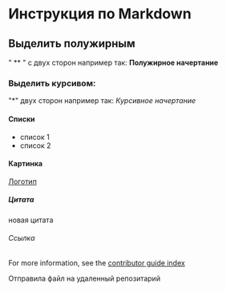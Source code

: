 # Инструкция по Markdown

## Выделить полужирным
" ** " с двух сторон например так: **Полужирное начертание**
### Выделить курсивом:
 "*" двух сторон например так: *Курсивное начертание*
#### Списки
* список 1
* список 2

#### Картинка
[Логотип](Logo.png)
##### Цитата

новая цитата


###### Ссылка
For more information, see the [contributor guide index](https://github.com/Azure/azure-content/blob/master/contributor-guide/contributor-guide-index.md)

Отправила файл на удаленный репозитарий
